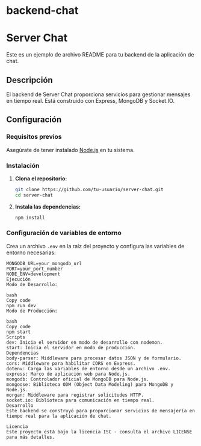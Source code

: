# backend-chat

# Server Chat

Este es un ejemplo de archivo README para tu backend de la aplicación de chat.

## Descripción

El backend de Server Chat proporciona servicios para gestionar mensajes en tiempo real. Está construido con Express, MongoDB y Socket.IO.

## Configuración

### Requisitos previos

Asegúrate de tener instalado [Node.js](https://nodejs.org/) en tu sistema.

### Instalación

1. **Clona el repositorio:**

   ```bash
   git clone https://github.com/tu-usuario/server-chat.git
   cd server-chat
   ```

2. **Instala las dependencias:**

   ```bash
   npm install
   ```

### Configuración de variables de entorno

Crea un archivo `.env` en la raíz del proyecto y configura las variables de entorno necesarias:

```env
MONGODB_URL=your_mongodb_url
PORT=your_port_number
NODE_ENV=development
Ejecución
Modo de Desarrollo:

bash
Copy code
npm run dev
Modo de Producción:

bash
Copy code
npm start
Scripts
dev: Inicia el servidor en modo de desarrollo con nodemon.
start: Inicia el servidor en modo de producción.
Dependencias
body-parser: Middleware para procesar datos JSON y de formulario.
cors: Middleware para habilitar CORS en Express.
dotenv: Carga las variables de entorno desde un archivo .env.
express: Marco de aplicación web para Node.js.
mongodb: Controlador oficial de MongoDB para Node.js.
mongoose: Biblioteca ODM (Object Data Modeling) para MongoDB y Node.js.
morgan: Middleware para registrar solicitudes HTTP.
socket.io: Biblioteca para comunicación en tiempo real.
Desarrollo
Este backend se construyó para proporcionar servicios de mensajería en tiempo real para la aplicación de chat.

Licencia
Este proyecto está bajo la licencia ISC - consulta el archivo LICENSE para más detalles.
```
